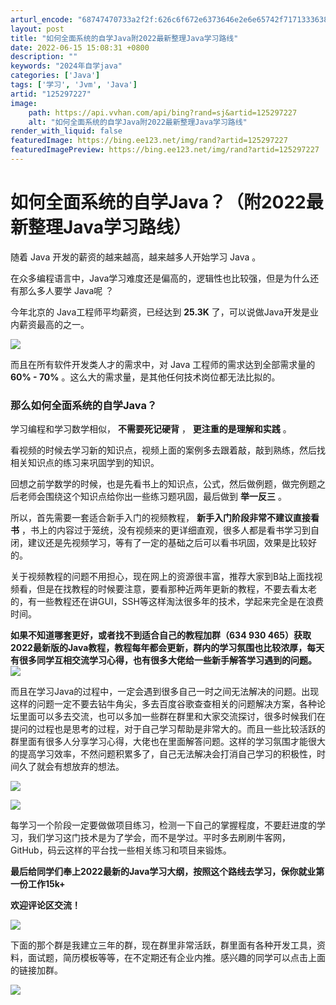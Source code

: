 ```yaml
---
arturl_encode: "68747470733a2f2f:626c6f672e6373646e2e6e65742f717133363834363737362f:61727469636c652f64657461696c732f313235323937323237"
layout: post
title: "如何全面系统的自学Java附2022最新整理Java学习路线"
date: 2022-06-15 15:08:31 +0800
description: ""
keywords: "2024年自学java"
categories: ['Java']
tags: ['学习', 'Jvm', 'Java']
artid: "125297227"
image:
    path: https://api.vvhan.com/api/bing?rand=sj&artid=125297227
    alt: "如何全面系统的自学Java附2022最新整理Java学习路线"
render_with_liquid: false
featuredImage: https://bing.ee123.net/img/rand?artid=125297227
featuredImagePreview: https://bing.ee123.net/img/rand?artid=125297227
---
```


# 如何全面系统的自学Java？（附2022最新整理Java学习路线）

随着 Java 开发的薪资的越来越高，越来越多人开始学习 Java 。

在众多编程语言中，Java学习难度还是偏高的，逻辑性也比较强，但是为什么还有那么多人要学 Java呢 ？

今年北京的 Java工程师平均薪资，已经达到
**25.3K**
了，可以说做Java开发是业内薪资最高的之一。

![](https://i-blog.csdnimg.cn/blog_migrate/e585fe843f9220a7d528b0eb8e17625b.png)

而且在所有软件开发类人才的需求中，对 Java 工程师的需求达到全部需求量的
**60% - 70%**
。这么大的需求量，是其他任何技术岗位都无法比拟的。

### 那么如何全面系统的自学Java？

学习编程和学习数学相似，
**不需要死记硬背**
，
**更注重的是理解和实践**
。

看视频的时候去学习新的知识点，视频上面的案例多去跟着敲，敲到熟练，然后找相关知识点的练习来巩固学到的知识。

回想之前学数学的时候，也是先看书上的知识点，公式，然后做例题，做完例题之后老师会围绕这个知识点给你出一些练习题巩固，最后做到
**举一反三**
。

所以，首先需要一套适合新手入门的视频教程，
**新手入门阶段非常不建议直接看书**
，书上的内容过于笼统，没有视频来的更详细直观，很多人都是看书学习到自闭，建议还是先视频学习，等有了一定的基础之后可以看书巩固，效果是比较好的。

关于视频教程的问题不用担心，现在网上的资源很丰富，推荐大家到B站上面找视频看，但是在找教程的时候要注意，要看那种近两年更新的教程，不要去看太老的，有一些教程还在讲GUI，SSH等这样淘汰很多年的技术，学起来完全是在浪费时间。

**如果不知道哪套更好，或者找不到适合自己的教程加群（634 930 465）获取2022最新版的Java教程，教程每年都会更新，群内的学习氛围也比较浓厚，每天有很多同学互相交流学习心得，也有很多大佬给一些新手解答学习遇到的问题。**
​​​​​​​
![](https://i-blog.csdnimg.cn/blog_migrate/976b7df3442ed32c81069627a578322d.png)

而且在学习Java的过程中，一定会遇到很多自己一时之间无法解决的问题。出现这样的问题一定不要去钻牛角尖，多去百度谷歌查查相关的问题解决方案，各种论坛里面可以多去交流，也可以多加一些群在群里和大家交流探讨，很多时候我们在提问的过程也是思考的过程，对于自己学习帮助是非常大的。而且一些比较活跃的群里面有很多人分享学习心得，大佬也在里面解答问题。这样的学习氛围才能很大的提高学习效率，不然问题积累多了，自己无法解决会打消自己学习的积极性，时间久了就会有想放弃的想法。

![](https://i-blog.csdnimg.cn/blog_migrate/fba8fed94e17c1712a6e9362b3bf228a.png)

![](https://i-blog.csdnimg.cn/blog_migrate/ecf3fc0331fbd54d8c63e32c271856c2.png)

每学习一个阶段一定要做做项目练习，检测一下自己的掌握程度，不要赶进度的学习，我们学习这门技术是为了学会，而不是学过。平时多去刷刷牛客网，GitHub，码云这样的平台找一些相关练习和项目来锻炼。

**最后给同学们奉上2022最新的Java学习大纲，按照这个路线去学习，保你就业第一份工作15k+**

**欢迎评论区交流！**

**![](https://i-blog.csdnimg.cn/blog_migrate/9beeacc7db378b0968daf77436861010.png)**

下面的那个群是我建立三年的群，现在群里非常活跃，群里面有各种开发工具，资料，面试题，简历模板等等，在不定期还有企业内推。感兴趣的同学可以点击上面的链接加群。

![](https://i-blog.csdnimg.cn/blog_migrate/0288633078b487f36e00ea99246fc346.png)